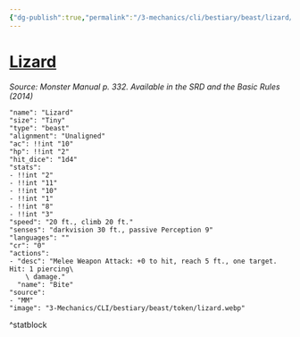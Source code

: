 ```yaml
---
{"dg-publish":true,"permalink":"/3-mechanics/cli/bestiary/beast/lizard/","tags":["ttrpg-cli/compendium/src/5e/mm","ttrpg-cli/monster/cr/0","ttrpg-cli/monster/size/tiny","ttrpg-cli/monster/type/beast"]}
---
```


# [Lizard](3-Mechanics\CLI\bestiary\beast/lizard.md)
*Source: Monster Manual p. 332. Available in the <span title='Systems Reference Document (5.1)'>SRD</span> and the Basic Rules (2014)*  

```statblock
"name": "Lizard"
"size": "Tiny"
"type": "beast"
"alignment": "Unaligned"
"ac": !!int "10"
"hp": !!int "2"
"hit_dice": "1d4"
"stats":
- !!int "2"
- !!int "11"
- !!int "10"
- !!int "1"
- !!int "8"
- !!int "3"
"speed": "20 ft., climb 20 ft."
"senses": "darkvision 30 ft., passive Perception 9"
"languages": ""
"cr": "0"
"actions":
- "desc": "Melee Weapon Attack: +0 to hit, reach 5 ft., one target. Hit: 1 piercing\
    \ damage."
  "name": "Bite"
"source":
- "MM"
"image": "3-Mechanics/CLI/bestiary/beast/token/lizard.webp"
```
^statblock